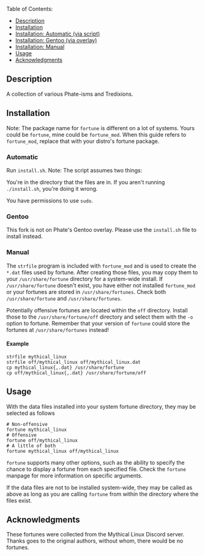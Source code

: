 Table of Contents:
* [Description](#description)
* [Installation](#installation)
* [Installation: Automatic (via script)](#automatic)
* [Installation: Gentoo (via overlay)](#gentoo)
* [Installation: Manual](#manual)
* [Usage](#usage)
* [Acknowledgments](#acknowledgments)

## Description
A collection of various Phate-isms and Tredixions.

## Installation
Note: The package name for `fortune` is different on a lot of systems. 
Yours could be `fortune`, mine could be `fortune_mod`.
When this guide refers to `fortune_mod`, replace that with your distro's
fortune package.

### Automatic
Run `install.sh`.
Note: The script assumes two things:

You're in the directory that the files are in. 
If you aren't running `./install.sh`, you're doing it wrong.

You have permissions to use `sudo`.

### Gentoo
This fork is not on Phate's Gentoo overlay. Please use the `install.sh` file to install instead.

### Manual
The `strfile` program is included with `fortune_mod` and is used to create
the `*.dat` files used by fortune. After creating those files, you may copy
them to your `/usr/share/fortune` directory for a system-wide install.
If `/usr/share/fortune` doesn't exist, you have either not installed `fortune_mod`
or your fortunes are stored in `/usr/share/fortunes`. Check both
`/usr/share/fortune` and `/usr/share/fortunes`.

Potentially offensive fortunes are located within the `off` directory.
Install those to the `/usr/share/fortune/off` directory and select them
with the `-o` option to fortune. Remember that your version of `fortune` could
store the fortunes at `/usr/share/fortunes` instead!

#### Example

    strfile mythical_linux
    strfile off/mythical_linux off/mythical_linux.dat
    cp mythical_linux{,.dat} /usr/share/fortune
    cp off/mythical_linux{,.dat} /usr/share/fortune/off
    
## Usage
With the data files installed into your system fortune directory, they may be selected as follows

    # Non-offensive
    fortune mythical_linux
    # Offensive
    fortune off/mythical_linux
    # A little of both
    fortune mythical_linux off/mythical_linux
    
`fortune` supports many other options, such as the ability to specify the chance to display a fortune from each specified file. Check the `fortune` manpage for more information on specific arguments.

If the data files are not to be installed system-wide, they may be called as above as long as you are calling `fortune` from within the directory where the files exist.

## Acknowledgments
These fortunes were collected from the Mythical Linux Discord server.
Thanks goes to the original authors, without whom, there would be no
fortunes.
